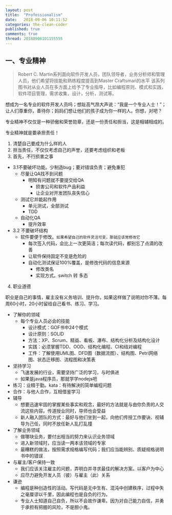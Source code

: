 ```yaml
---
layout: post
title:  "Professionalism"
date:   2018-09-06 10:11:52
categories: the-clean-coder
published: true
comments: true
thread: 20180906101155555
---
```

一、专业精神
---

> Robert C. Martin系列面向软件开发人员，团队领导者，业务分析师和管理人员，他们希望将技能和熟练程度提高到Master Craftsman的水平
 该系列图书对从业人员在多方面上给予了专业指导，比如编程原则、模式和实践，软件项目管理，需求收集，设计，分析，测试等。

想成为一名专业的软件开发人员吗；想趾高气昂大声说：“我是一个专业人士！”；让人们尊重你，善待你；妈妈们想让他们的孩子成为你一样的人。你想，对吧？

专业精神不仅仅是一种骄傲和荣誉勋章，还是一份责任和担当，这是相辅相成的。

专业精神就是要承担责任！
1. 清楚自己要成为什么样的人
2. 担当责任，不仅仅考虑自己的声誉，还要考虑组织和老板
3. 首先，不行损害之事
  - 3.1不要破坏功能。少制造bug；要对错误负责；避免重犯
    - 尽量让QA找不到问题
      - 明知有问题就不要提交给QA
        - 损害公司和软件产品利益
        - 让企业对开发团队丧失信心
    - 测试它并能起作用
      - 单元测试，全部测试
      - TDD
    - 自动化QA
      - 提升效率
  - 3.2 不要破坏结构
    - 软件要便于修改。`如果希望自己的软件灵活可变，那就应该常修改它`
      - 每次签入代码，会比上一次更简洁；每次读代码，都别忘了点滴的改善
      - 让软件保持固定不变是危险的
      - 自动化测试保证100%覆盖，是修改代码的信息来源
        - 修改类名
        - 实现方式。switch 转 多态
4. 职业道德

  职业是自己的事情，雇主没有义务培训、提升你，如果这样做了说明对你不薄。每周60小时，20小时留给自己看书、练习、学习。
  - 了解你的领域
    - 每个专业人员必会的技能
      - 设计模式：GOF书中24个模式
      - 设计原则：SOLID
      - 方法：XP、Scrum、精益、看板、瀑布、结构化分析及结构化设计
      - 实践：必须掌握TDD、OOD、结构化编程、CI和结对编程
      - 工件：了解使用UML图、DFD图（数据流图）、结构图、Petri网络图、状态迁移图、流程图和决策表
  - 坚持学习
    - 飞速发展的行业，需要坚持广泛的学习，与时俱进
    - 如果是java程序员，那就学学nodejs吧
  - 练习：业精于勤。kata：有待解决的简单编程问题
  - 合作：与他人合作，互相借鉴学习
  - 辅导
    - 想要迅速牢固的掌握某些事实和观念，最好的方法就是与由你负责的人交流这些内容。传道授业同时，导师也会受益
    - 新人融入团队的方式：最好与他们坐到一起，向他们传授工作要诀、视辅导为己任，同时不放任新人乱打乱撞
  - 了解业务领域
    - 做哪块业务，要付出相当的努力来认识业务领域
    - 进入新领域时，应当读一两本该领域的专家
    - 最糟糕的做法，按照需求规格编写代码；我们应当能辨别、质疑规格说明书中的错误
  - 与雇主/客户保持一致
    - 我们应该关注雇主的问题，弄明白并寻求最佳的解决方案。以客户为中心
    - 应尽力避免开发人员（彼）与雇主（此）关系
  - 谦逊
    - 编程是种创造性的活动。写代码是无中生有、混沌中创建秩序，过程中失之毫厘谬以千里，因此编程也是自负的行为。
    - 专业人士知道自己自负，所以不会故作谦卑。因为对自己能力自信，并勇于承担有把握的风险，不是胆小鬼。
